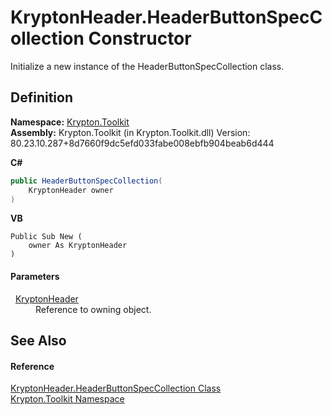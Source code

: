 # KryptonHeader.HeaderButtonSpecCollection Constructor


Initialize a new instance of the HeaderButtonSpecCollection class.



## Definition
**Namespace:** <a href="79d2eac2-21f4-54ff-7552-b20c33c30600.md">Krypton.Toolkit</a>  
**Assembly:** Krypton.Toolkit (in Krypton.Toolkit.dll) Version: 80.23.10.287+8d7660f9dc5efd033fabe008ebfb904beab6d444

**C#**
``` C#
public HeaderButtonSpecCollection(
	KryptonHeader owner
)
```
**VB**
``` VB
Public Sub New ( 
	owner As KryptonHeader
)
```



#### Parameters
<dl><dt>  <a href="9e0d76ad-93c6-3623-d016-36dd28aa701b.md">KryptonHeader</a></dt><dd>Reference to owning object.</dd></dl>

## See Also


#### Reference
<a href="1405a604-d8a8-ac45-27f1-1f3eea7d4e90.md">KryptonHeader.HeaderButtonSpecCollection Class</a>  
<a href="79d2eac2-21f4-54ff-7552-b20c33c30600.md">Krypton.Toolkit Namespace</a>  
